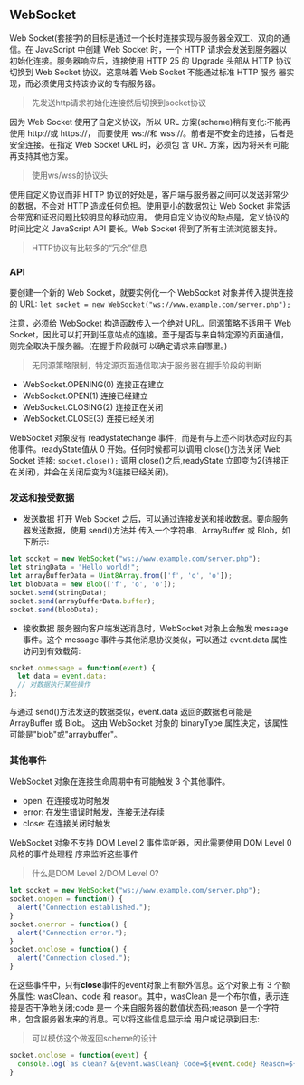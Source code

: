 ## WebSocket

Web Socket(套接字)的目标是通过一个长时连接实现与服务器全双工、双向的通信。在 JavaScript 中创建 Web Socket 时，一个 HTTP 请求会发送到服务器以初始化连接。服务器响应后，连接使用 HTTP 25 的 Upgrade 头部从 HTTP 协议切换到 Web Socket 协议。这意味着 Web Socket 不能通过标准 HTTP 服务 器实现，而必须使用支持该协议的专有服务器。
> 先发送http请求初始化连接然后切换到socket协议

因为 Web Socket 使用了自定义协议，所以 URL 方案(scheme)稍有变化:不能再使用 http://或 https://， 而要使用 ws://和 wss://。前者是不安全的连接，后者是安全连接。在指定 Web Socket URL 时，必须包 含 URL 方案，因为将来有可能再支持其他方案。
> 使用ws/wss的协议头

使用自定义协议而非 HTTP 协议的好处是，客户端与服务器之间可以发送非常少的数据，不会对 HTTP 造成任何负担。使用更小的数据包让 Web Socket 非常适合带宽和延迟问题比较明显的移动应用。 使用自定义协议的缺点是，定义协议的时间比定义 JavaScript API 要长。Web Socket 得到了所有主流浏览器支持。
> HTTP协议有比较多的“冗余”信息

### API
要创建一个新的 Web Socket，就要实例化一个 WebSocket 对象并传入提供连接的 URL: `let socket = new WebSocket("ws://www.example.com/server.php");`

注意，必须给 WebSocket 构造函数传入一个绝对 URL。同源策略不适用于 Web Socket，因此可以打开到任意站点的连接。至于是否与来自特定源的页面通信，则完全取决于服务器。(在握手阶段就可 以确定请求来自哪里。)
> 无同源策略限制，特定源页面通信取决于服务器在握手阶段的判断

- WebSocket.OPENING(0) 连接正在建立
- WebSocket.OPEN(1) 连接已经建立
- WebSocket.CLOSING(2) 连接正在关闭
- WebSocket.CLOSE(3) 连接已经关闭

WebSocket 对象没有 readystatechange 事件，而是有与上述不同状态对应的其他事件。readyState值从 0 开始。任何时候都可以调用 close()方法关闭 Web Socket 连接: `socket.close();` 调用 close()之后,readyState 立即变为2(连接正在关闭)，并会在关闭后变为3(连接已经关闭)。

### 发送和接受数据
- 发送数据
打开 Web Socket 之后，可以通过连接发送和接收数据。要向服务器发送数据，使用 send()方法并 传入一个字符串、ArrayBuffer 或 Blob，如下所示:
```javascript
let socket = new WebSocket("ws://www.example.com/server.php");
let stringData = "Hello world!";
let arrayBufferData = Uint8Array.from(['f', 'o', 'o']);
let blobData = new Blob(['f', 'o', 'o']);
socket.send(stringData);
socket.send(arrayBufferData.buffer);
socket.send(blobData);
```
- 接收数据
服务器向客户端发送消息时，WebSocket 对象上会触发 message 事件。这个 message 事件与其他消息协议类似，可以通过 event.data 属性访问到有效载荷:
```javascript
socket.onmessage = function(event) { 
  let data = event.data;
  // 对数据执行某些操作
};
```
与通过 send()方法发送的数据类似，event.data 返回的数据也可能是 ArrayBuffer 或 Blob。
这由 WebSocket 对象的 binaryType 属性决定，该属性可能是"blob"或"arraybuffer"。

### 其他事件
WebSocket 对象在连接生命周期中有可能触发 3 个其他事件。
- open: 在连接成功时触发
- error: 在发生错误时触发，连接无法存续
- close: 在连接关闭时触发

WebSocket 对象不支持 DOM Level 2 事件监听器，因此需要使用 DOM Level 0 风格的事件处理程 序来监听这些事件
> 什么是DOM Level 2/DOM Level 0?
```javascript
let socket = new WebSocket("ws://www.example.com/server.php");
socket.onopen = function() {
  alert("Connection established.");
}
socket.onerror = function() {
  alert("Connection error.");
}
socket.onclose = function() {
  alert("Connection closed.");
}
```
在这些事件中，只有**close**事件的event对象上有额外信息。这个对象上有 3 个额外属性: wasClean、code 和 reason。其中，wasClean 是一个布尔值，表示连接是否干净地关闭;code 是一 个来自服务器的数值状态码;reason 是一个字符串，包含服务器发来的消息。可以将这些信息显示给 用户或记录到日志:
> 可以模仿这个做返回scheme的设计
```javascript
socket.onclose = function(event) {
  console.log(`as clean? &{event.wasClean} Code=${event.code} Reason=${event.reason}`);
}
```


